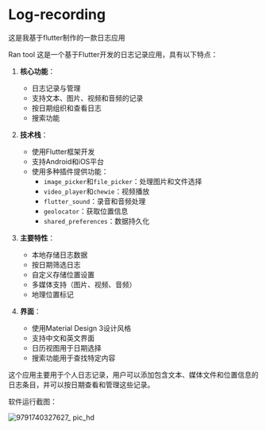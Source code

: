 # Log-recording
这是我基于flutter制作的一款日志应用

Ran tool
这是一个基于Flutter开发的日志记录应用，具有以下特点：

1. **核心功能**：
   - 日志记录与管理
   - 支持文本、图片、视频和音频的记录
   - 按日期组织和查看日志
   - 搜索功能

2. **技术栈**：
   - 使用Flutter框架开发
   - 支持Android和iOS平台
   - 使用多种插件提供功能：
     - `image_picker`和`file_picker`：处理图片和文件选择
     - `video_player`和`chewie`：视频播放
     - `flutter_sound`：录音和音频处理
     - `geolocator`：获取位置信息
     - `shared_preferences`：数据持久化

3. **主要特性**：
   - 本地存储日志数据
   - 按日期筛选日志
   - 自定义存储位置设置
   - 多媒体支持（图片、视频、音频）
   - 地理位置标记

4. **界面**：
   - 使用Material Design 3设计风格
   - 支持中文和英文界面
   - 日历视图用于日期选择
   - 搜索功能用于查找特定内容

这个应用主要用于个人日志记录，用户可以添加包含文本、媒体文件和位置信息的日志条目，并可以按日期查看和管理这些记录。

软件运行截图：

![9791740327627_ pic_hd](https://github.com/user-attachments/assets/32cf5673-9914-45bc-9208-6edf94cbdf55)





